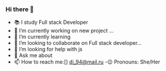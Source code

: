 ### Hi there 👋

<!--
**dinara994/dinara994** is a ✨ _special_ ✨ repository because its `README.md` (this file) appears on your GitHub profile.

Here are some ideas to get you started:
-->

- 📚 I study Full stack Developer 
- 🔭 I’m currently working on new project ...
- 🌱 I’m currently learning 
- 👯 I’m looking to collaborate on  Full stack developer...
- 🤔 I’m looking for help with js
- 💬 Ask me about 
- 📫 How to reach me:[] di_94@mail.ru
-😉 Pronouns: She/Her

